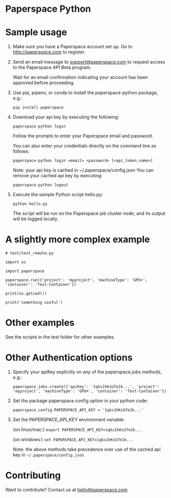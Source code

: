 Paperspace Python
=================

Sample usage
============
1. Make sure you have a Paperspace account set up. Go to http://paperspace.com
   to register.

2. Send an email message to support@paperspace.com to request access to the
   Paperspace API Beta program.

   Wait for an email confirmation indicating your account has been approved
   before proceeding.

3. Use pip, pipenv, or conda to install the paperspace-python package, e.g.:

    `pip install paperspace`

4. Download your api key by executing the following:

    `paperspace-python login`

   Follow the prompts to enter your Paperspace email and password.

   You can also enter your credentials directly on the command line as follows:

    `paperspace-python login <email> <password> [<api_token_name>]`

   Note: your api key is cached in ~/.paperspace/config.json
   You can remove your cached api key by executing:

    `paperspace-python logout`

5. Execute the sample Python script hello.py:

    `python hello.py`

   The script will be run on the Paperspace job cluster node, and its output will be
   logged locally.


A slightly more complex example
===============================
    # test/test_remote.py

    import os

    import paperspace

    paperspace.run({'project': 'myproject', 'machineType': 'GPU+', 'container': 'Test-Container'})

    print(os.getcwd())

    print('something useful')


Other examples
==============
See the scripts in the test folder for other examples.


Other Authentication options
============================
1. Specify your apiKey explicitly on any of the paperspace.jobs methods, e.g.:

    `paperspace.jobs.create({'apiKey': '1qks1hKsU7e1k...', 'project': 'myproject', 'machineType': 'GPU+', 'container': 'Test-Container'})`

2. Set the package paperspace.config option in your python code:

    `paperspace.config.PAPERSPACE_API_KEY = '1qks1hKsU7e1k...'`

3. Set the PAPERSPACE_API_KEY environment variable:

    (on linux/mac:) `export PAPERSPACE_API_KEY=1qks1hKsU7e1k...`

    (on windows:) `set PAPERSPACE_API_KEY=1qks1hKsU7e1k...`

   Note: the above methods take precedence over use of the cached api key in
   `~/.paperspace/config.json`


Contributing
============

Want to contribute?  Contact us at hello@paperspace.com
